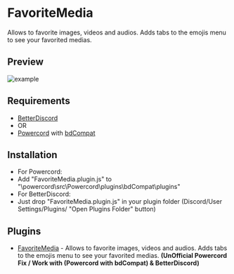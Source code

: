 # FavoriteMedia

Allows to favorite images, videos and audios. Adds tabs to the emojis menu to see your favorited medias.

## Preview

![example](https://media.giphy.com/media/Qfm3AvrTT8eSIKoIpp/giphy.gif)

## Requirements
- [BetterDiscord](https://betterdiscord.app/)
- OR
- [Powercord](https://powercord.dev/) with [bdCompat](https://github.com/Juby210/bdCompat)

## Installation
- For Powercord:
- Add "FavoriteMedia.plugin.js" to "\powercord\src\Powercord\plugins\bdCompat\plugins\"
- For BetterDiscord:
- Just drop "FavoriteMedia.plugin.js" in your plugin folder (Discord/User Settings/Plugins/ "Open Plugins Folder" button)

## Plugins
 - [FavoriteMedia](https://github.com/0x03c/FavoriteMedia) - Allows to favorite images, videos and audios. Adds tabs to the emojis menu to see your favorited medias. 
**(UnOfficial Powercord Fix / Work with (Powercord with bdCompat) & BetterDiscord)**
